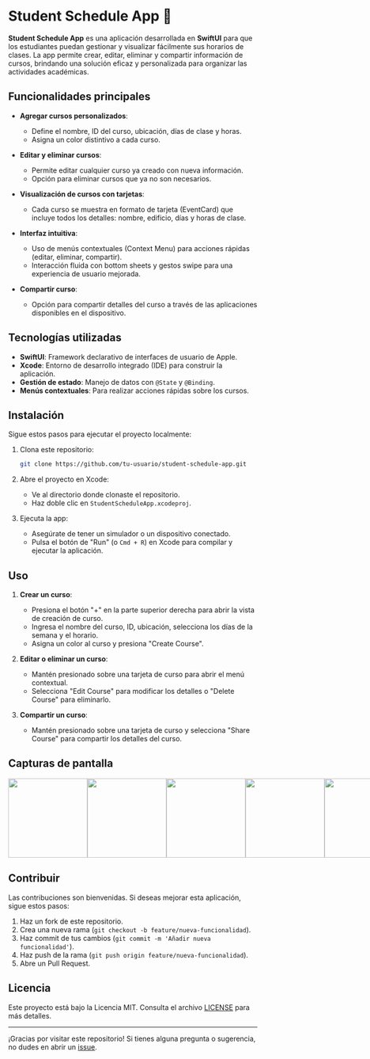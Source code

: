 # Student Schedule App 📅

**Student Schedule App** es una aplicación desarrollada en **SwiftUI** para que los estudiantes puedan gestionar y visualizar fácilmente sus horarios de clases. La app permite crear, editar, eliminar y compartir información de cursos, brindando una solución eficaz y personalizada para organizar las actividades académicas.

## Funcionalidades principales

- **Agregar cursos personalizados**:
  - Define el nombre, ID del curso, ubicación, días de clase y horas.
  - Asigna un color distintivo a cada curso.
  
- **Editar y eliminar cursos**:
  - Permite editar cualquier curso ya creado con nueva información.
  - Opción para eliminar cursos que ya no son necesarios.

- **Visualización de cursos con tarjetas**:
  - Cada curso se muestra en formato de tarjeta (EventCard) que incluye todos los detalles: nombre, edificio, días y horas de clase.

- **Interfaz intuitiva**:
  - Uso de menús contextuales (Context Menu) para acciones rápidas (editar, eliminar, compartir).
  - Interacción fluida con bottom sheets y gestos swipe para una experiencia de usuario mejorada.

- **Compartir curso**:
  - Opción para compartir detalles del curso a través de las aplicaciones disponibles en el dispositivo.

## Tecnologías utilizadas

- **SwiftUI**: Framework declarativo de interfaces de usuario de Apple.
- **Xcode**: Entorno de desarrollo integrado (IDE) para construir la aplicación.
- **Gestión de estado**: Manejo de datos con `@State` y `@Binding`.
- **Menús contextuales**: Para realizar acciones rápidas sobre los cursos.

## Instalación

Sigue estos pasos para ejecutar el proyecto localmente:

1. Clona este repositorio:
   ```bash
   git clone https://github.com/tu-usuario/student-schedule-app.git
2. Abre el proyecto en Xcode:
   - Ve al directorio donde clonaste el repositorio.
   - Haz doble clic en `StudentScheduleApp.xcodeproj`.

3. Ejecuta la app:
   - Asegúrate de tener un simulador o un dispositivo conectado.
   - Pulsa el botón de "Run" (o `Cmd + R`) en Xcode para compilar y ejecutar la aplicación.

## Uso

1. **Crear un curso**:
   - Presiona el botón "+" en la parte superior derecha para abrir la vista de creación de curso.
   - Ingresa el nombre del curso, ID, ubicación, selecciona los días de la semana y el horario.
   - Asigna un color al curso y presiona "Create Course".

2. **Editar o eliminar un curso**:
   - Mantén presionado sobre una tarjeta de curso para abrir el menú contextual.
   - Selecciona "Edit Course" para modificar los detalles o "Delete Course" para eliminarlo.

3. **Compartir un curso**:
   - Mantén presionado sobre una tarjeta de curso y selecciona "Share Course" para compartir los detalles del curso.

## Capturas de pantalla

<div style="display:flex; justify-content:space-between; align-items:center;">
  <img src="https://github.com/Enrique-Macias/StudentScheduleApp/blob/main/StudentScheduleAppScreenshots/1.png" width="160" /> 
  <img src="https://github.com/Enrique-Macias/StudentScheduleApp/blob/main/StudentScheduleAppScreenshots/2.png" width="160" /> 
  <img src="https://github.com/Enrique-Macias/StudentScheduleApp/blob/main/StudentScheduleAppScreenshots/3.png" width="160" /> 
  <img src="https://github.com/Enrique-Macias/StudentScheduleApp/blob/main/StudentScheduleAppScreenshots/4.png" width="160" /> 
  <img src="https://github.com/Enrique-Macias/StudentScheduleApp/blob/main/StudentScheduleAppScreenshots/5.png" width="160" /> 
  <img src="https://github.com/Enrique-Macias/StudentScheduleApp/blob/main/StudentScheduleAppScreenshots/6.png" width="160" /> 
</div>

## Contribuir

Las contribuciones son bienvenidas. Si deseas mejorar esta aplicación, sigue estos pasos:

1. Haz un fork de este repositorio.
2. Crea una nueva rama (`git checkout -b feature/nueva-funcionalidad`).
3. Haz commit de tus cambios (`git commit -m 'Añadir nueva funcionalidad'`).
4. Haz push de la rama (`git push origin feature/nueva-funcionalidad`).
5. Abre un Pull Request.

## Licencia

Este proyecto está bajo la Licencia MIT. Consulta el archivo [LICENSE](./LICENSE) para más detalles.

---

¡Gracias por visitar este repositorio! Si tienes alguna pregunta o sugerencia, no dudes en abrir un [issue](https://github.com/Enrique-Macias/StudentScheduleApp/issues).
